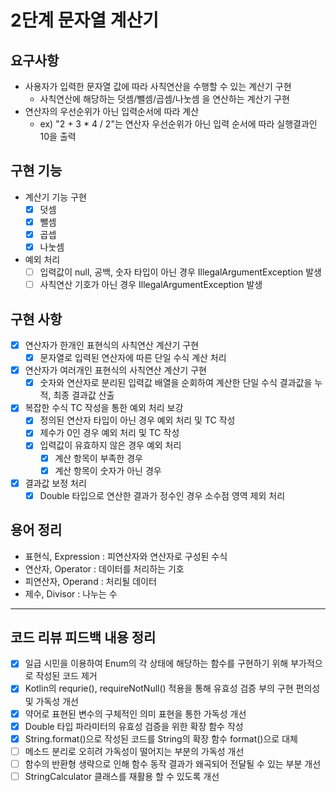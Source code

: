 2단계 문자열 계산기
===

## 요구사항
* 사용자가 입력한 문자열 값에 따라 사칙연산을 수행할 수 있는 계산기 구현
  * 사칙연산에 해당하는 덧셈/뺄셈/곱셈/나눗셈 을 연산하는 계산기 구현
* 연산자의 우선순위가 아닌 입력순서에 따라 계산
  * ex) "2 + 3 * 4 / 2"는 연산자 우선순위가 아닌 입력 순서에 따라 실행결과인 10을 출력

## 구현 기능
* 계산기 기능 구현
  * [x] 덧셈
  * [x] 뺄셈
  * [x] 곱셉
  * [x] 나눗셈
* 예외 처리
  * [ ] 입력값이 null, 공백, 숫자 타입이 아닌 경우 IllegalArgumentException 발생
  * [ ] 사칙연산 기호가 아닌 경우 IllegalArgumentException 발생

## 구현 사항
* [x] 연산자가 한개인 표현식의 사칙연산 계산기 구현
  * [x] 문자열로 입력된 연산자에 따른 단일 수식 계산 처리
* [x] 연산자가 여러개인 표현식의 사칙연산 계산기 구현
  * [x] 숫자와 연산자로 분리된 입력값 배열을 순회하여 계산한 단일 수식 결과값을 누적, 최종 결과값 산출 
* [x] 복잡한 수식 TC 작성을 통한 예외 처리 보강
  * [x] 정의된 연산자 타입이 아닌 경우 예외 처리 및 TC 작성
  * [x] 제수가 0인 경우 예외 처리 및 TC 작성
  * [x] 입력값이 유효하지 않은 경우 예외 처리
    * [x] 계산 항목이 부족한 경우
    * [x] 계산 항목이 숫자가 아닌 경우
* [x] 결과값 보정 처리
  * [x] Double 타입으로 연산한 결과가 정수인 경우 소수점 영역 제외 처리

## 용어 정리
* 표현식, Expression : 피연산자와 연산자로 구성된 수식
* 연산자, Operator : 데이터를 처리하는 기호
* 피연산자, Operand : 처리될 데이터
* 제수, Divisor : 나누는 수

---
## 코드 리뷰 피드백 내용 정리
* [x] 일급 시민을 이용하여 Enum의 각 상태에 해당하는 함수를 구현하기 위해 부가적으로 작성된 코드 제거
* [x] Kotlin의 requrie(), requireNotNull() 적용을 통해 유효성 검증 부의 구현 편의성 및 가독성 개선   
* [x] 약어로 표현된 변수의 구체적인 의미 표현을 통한 가독성 개선
* [x] Double 타입 파라미터의 유효성 검증을 위한 확장 함수 작성
* [x] String.format()으로 작성된 코드를 String의 확장 함수 format()으로 대체
* [ ] 메소드 분리로 오히려 가독성이 떨어지는 부분의 가독성 개선
* [ ] 함수의 반환형 생략으로 인해 함수 동작 결과가 왜곡되어 전달될 수 있는 부분 개선
* [ ] StringCalculator 클래스를 재활용 할 수 있도록 개선
